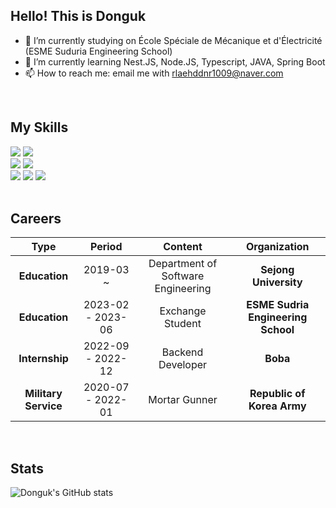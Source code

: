 ## Hello! This is Donguk

- 🔭 I’m currently studying on  École Spéciale de Mécanique et d'Électricité (ESME Suduria Engineering School)
- 🌱 I’m currently learning Nest.JS, Node.JS, Typescript, JAVA, Spring Boot
- 📫 How to reach me: email me with rlaehddnr1009@naver.com

<br/>


## My Skills

<div><img src="https://img.shields.io/badge/-Nest.JS-red"/>  <img src="https://img.shields.io/badge/-Express-lightgrey"/> </div>
<div><img src="https://img.shields.io/badge/-Typescript-blue"/>  <img src="https://img.shields.io/badge/-Javascript-yellow"/></div>
<div><img src="https://img.shields.io/badge/-Prisma-ff69b4"/>  <img src="https://img.shields.io/badge/-TypeORM-%23%20008000"/> <img src="https://img.shields.io/badge/-MySQL-lightgrey"/>  </div>

<br/>

## Careers


|    Type    |       Period       |               Content              |    Organization   |
|:----------:|:------------------:|:----------------------------------:|:-----------------:|
|  **Education** |     2019-03 ~      | Department of Software Engineering | **Sejong University** |
| **Education** | 2023-02 -  2023-06 |          Exchange Student         | **ESME Sudria Engineering School**|
| **Internship** | 2022-09 -  2022-12 |          Backend Developer         |        **Boba**       |
| **Military Service** | 2020-07 -  2022-01 |          Mortar Gunner         | **Republic of Korea Army**|


<br/>

## Stats

![Donguk's GitHub stats](https://github-readme-stats.vercel.app/api?username=DONGUKwillsucceed&show_icons=true&bg_color=00000000)


<!--
**DONGUKwillsucceed/DONGUKwillsucceed** is a ✨ _special_ ✨ repository because its `README.md` (this file) appears on your GitHub profile.

Here are some ideas to get you started:

- 🔭 I’m currently working on Boba (Cloud Printing Solution)
- 🌱 I’m currently learning Nest.JS, Node.JS, Typescript, JAVA, Spring
- 👯 I’m looking to collaborate on ...
- 🤔 I’m looking for help with ...
- 💬 Ask me about ...
- 📫 How to reach me: ...
- 😄 Pronouns: ...
- ⚡ Fun fact: ...
-->
